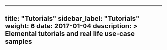 
---
title: "Tutorials"
sidebar_label: "Tutorials"
weight: 6
date: 2017-01-04
description: >
  Elemental tutorials and real life use-case samples
---
